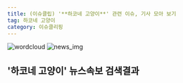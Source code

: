 ```yaml
---
title: (이슈클립) '**하코네 고양이**' 관련 이슈, 기사 모아 보기
tag: 하코네 고양이
category: 이슈클리핑
---
```

![wordcloud](https://s3.ap-northeast-2.amazonaws.com/lyrics101-wordcloud/2018-09-09-1536471031.png)
![news_img](https://user-images.githubusercontent.com/42597476/44507050-1206f400-a6e4-11e8-8d98-7ffbfebb353f.png)
## **'**하코네 고양이**'** 뉴스속보 검색결과

